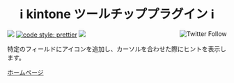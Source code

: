 <h1 align="center">ℹ️ kintone ツールチッププラグイン ℹ️</h1>

<p align="left">
 <img src="https://data.jsdelivr.com/v1/package/gh/local-bias/kintone-plugin-tooltip/badge" />
 <a href="https://twitter.com/lbribbit"><img src="https://img.shields.io/twitter/follow/lbribbit?logo=twitter&style=flat-square" align="right" alt="Twitter Follow" /></a>
 <a href= "https://github.com/prettier/prettier"><img alt="code style: prettier" src="https://img.shields.io/badge/code%20style-prettier-orange?style=flat-square"></a>
<a href="#license"><img src="https://img.shields.io/github/license/local-bias/kintone-plugin-tooltip?style=flat-square"></a>
</p>

特定のフィールドにアイコンを追加し、カーソルを合わせた際にヒントを表示します。

[ホームページ](https://ribbit.konomi.app)
